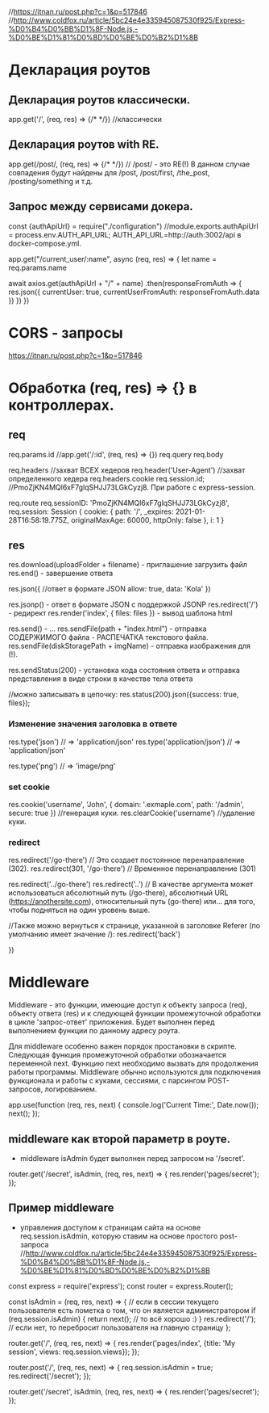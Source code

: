 //https://itnan.ru/post.php?c=1&p=517846
//http://www.coldfox.ru/article/5bc24e4e335945087530f925/Express-%D0%B4%D0%BB%D1%8F-Node.js,-%D0%BE%D1%81%D0%BD%D0%BE%D0%B2%D1%8B

# Декларация роутов
## Декларация роутов классически.
app.get('/', (req, res) => {/* */})      //классически


## Декларация роутов with RE.
app.get(/post/, (req, res) => {/* */})   //  /post/ - это RE(!)
В данном случае совпадения будут найдены для /post, /post/first, /the_post, /posting/something и т.д.


## Запрос между сервисами докера.
const {authApiUrl} = require("./configuration")   //module.exports.authApiUrl = process.env.AUTH_API_URL; AUTH_API_URL=http://auth:3002/api в docker-compose.yml.

app.get("/current_user/:name", async (req, res) => {
  let name = req.params.name

  await axios.get(authApiUrl + "/" + name) 
  .then(responseFromAuth => { 
    res.json({
      currentUser: true,
      currentUserFromAuth: responseFromAuth.data
    })
  })
})




# CORS - запросы
  https://itnan.ru/post.php?c=1&p=517846

  


# Обработка (req, res) => {} в контроллерах.
  ## req
  req.params.id              //app.get('/:id', (req, res) => {})
  req.query
  req.body
  
  req.headers                  //захват ВСЕХ хедеров
  req.header('User-Agent')     //захват определенного хедера
  req.headers.cookie
  req.session.id;              //PmoZjKN4MQl6xF7glqSHJJ73LGkCyzj8. При работе с express-session.

req.route
req.sessionID: 'PmoZjKN4MQl6xF7glqSHJJ73LGkCyzj8',
req.session: Session {
  cookie: {
     path: '/',
    _expires: 2021-01-28T16:58:19.775Z,
     originalMaxAge: 60000,
     httpOnly: false
  },
  i: 1
}




  ## res
  res.download(uploadFolder + filename) - приглашение загрузить файл
  res.end() - завершение ответа

  res.json({       //ответ в формате JSON
      allow: true,
      data: 'Kola'
  })

  res.jsonp() - ответ в формате JSON с поддержкой JSONP
  res.redirect('/') - редирект
  res.render('index', { files: files }) - вывод шаблона html

  res.send()  - ...
  res.sendFile(path + "index.html")        - отправка СОДЕРЖИМОГО файла - РАСПЕЧАТКА текстового файла.
  res.sendFile(diskStoragePath + imgName)  - отправка изображения для <img> (!).

  res.sendStatus(200) - установка кода состояния ответа и отправка представления в виде строки в качестве тела ответа

  //можно записывать в цепочку:
  res.status(200).json({success: true, files});


  ### Изменение значения заголовка в ответе
  res.type('json')             // => 'application/json'
  res.type('application/json') // => 'application/json'
  
  res.type('png')         // => 'image/png'





  ### set cookie
  res.cookie('username', 'John', { domain: '.exmaple.com', path: '/admin', secure: true })   //генерация куки.
  res.clearCookie('username')     //удаление куки.
  
  

  ### redirect
  res.redirect('/go-there') // Это создает постоянное перенаправление (302).
  res.redirect(301, '/go-there') // Временное перенаправление (301)
 
  res.redirect('../go-there')
  res.redirect('..')
  // В качестве аргумента может использоваться абсолютный путь (/go-there), абсолютный URL (https://anothersite.com), относительный путь (go-there) или… для того, чтобы подняться на один уровень выше.
  
  
  //Также можно вернуться к странице, указанной в заголовке Referer (по умолчанию имеет значение /):
  res.redirect('back')

  
})


# Middleware
Middleware - это функции, имеющие доступ к объекту запроса (req), объекту ответа (res) и к следующей функции промежуточной обработки в цикле 'запрос-ответ' приложения.
Будет выполнен перед выполнением функции по данному адресу роута.

Для middleware особенно важен порядок простановки в скрипте.
Следующая функция промежуточной обработки обозначается переменной next. Функцию next необходимо вызвать для продолжения работы программы.
Middleware обычно используются для подключения функционала и работы с куками, сессиями, с парсингом POST-запросов, логированием.

app.use(function (req, res, next) {
  console.log('Current Time:', Date.now());
  next();
});


## middleware как второй параметр в роуте.
- middleware isAdmin будет выполнен перед запросом на '/secret'.

router.get('/secret', isAdmin, (req, res, next) => {
  res.render('pages/secret');
});



## Пример middleware
-  управления доступом к страницам сайта на основе req.session.isAdmin, которую ставим на основе простого post-запроса
//http://www.coldfox.ru/article/5bc24e4e335945087530f925/Express-%D0%B4%D0%BB%D1%8F-Node.js,-%D0%BE%D1%81%D0%BD%D0%BE%D0%B2%D1%8B

const express = require('express');
const router = express.Router();

const isAdmin = (req, res, next) => {
  // если в сессии текущего пользователя есть пометка о том, что он является администратором
  if (req.session.isAdmin) {
    return next();  // то всё хорошо :)
  }
  res.redirect('/');  // если нет, то перебросит пользователя на главную страницу
};

router.get('/', (req, res, next) => {
  res.render('pages/index', {title: 'My session', views: req.session.views});
});

router.post('/', (req, res, next) => {
  req.session.isAdmin = true;
  res.redirect('/secret');
});

router.get('/secret', isAdmin, (req, res, next) => {
  res.render('pages/secret');
});
